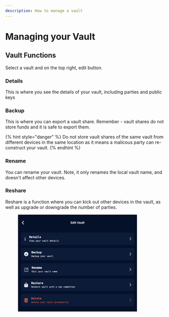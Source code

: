 ```yaml
---
description: How to manage a vault
---
```


# Managing your Vault

## Vault Functions

Select a vault and on the top right, edit button.

### Details

This is where you see the details of your vault, including parties and public keys

### Backup

This is where you can export a vault share. Remember - vault shares do not store funds and it is safe to export them.

{% hint style="danger" %}
Do not store vault shares of the same vault from different devices in the same location as it means a malicous party can re-construct your vault.
{% endhint %}

### Rename

You can rename your vault. Note, it only renames the local vault name, and doesn't affect other devices.

### Reshare

Reshare is a function where you can kick out other devices in the vault, as well as upgrade or downgrade the number of parties.

<figure><img src="../.gitbook/assets/image.png" alt="" width="375"><figcaption></figcaption></figure>
